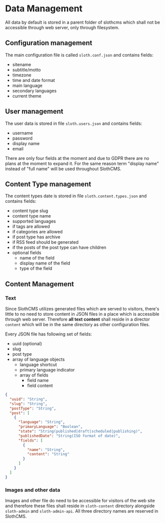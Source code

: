 # Data Management

All data by default is stored in a parent folder of slothcms which shall not be accessible through web server, only through filesystem.

## Configuration management

The main configuration file is called ```sloth.conf.json``` and contains fields:
* sitename
* subtitle/motto
* timezone
* time and date format
* main language
* secondary languages
* current theme

## User management

The user data is stored in file ```sloth.users.json``` and contains fields:
* username
* password
* display name
* email

There are only four fields at the moment and due to GDPR there are no plans at the moment to expand it. For the same reason term "display name" instead of "full name" will be used throughout SlothCMS.

## Content Type management

The content types date is stored in file ```sloth.content.types.json``` and contains fields:
* content type slug
* content type name
* supported languages
* if tags are allowed
* if categories are allowed
* if post type has archive
* if RSS feed should be generated
* if the posts of the post type can have children 
* optional fields
  * name of the field
  * display name of the field
  * type of the field

## Content Management

### Text

Since SlothCMS utilizes generated files which are served to visitors, there's little to no need to store content in JSON files in a place which is accessible through web server. Therefore **all text content** shall reside in a director ```content``` which will be in the same directory as other configuration files.

Every JSON file has following set of fields:
* uuid (optional)
* slug
* post type
* array of language objects
  * language shortcut
  * primary language indicator
  * array of fields
    * field name
    * field content

```JSON
{
  "uuid": "String",
  "slug": "String",
  "postType": "String",
  "post": [
    {
      "language": "String",
      "primaryLanguage": "Boolean",
      "state": "String(published|draft|scheduled|publishing)",
      "publishedDate": "String(ISO format of date)",
      "fields": [
        {
          "name": "String",
          "content": "String"
        }
      ]
    }
  ]
}
```

### Images and other data

Images and other file do need to be accessible for visitors of the web site and therefore these files shall reside in ```sloth-content``` directory alongside ```sloth-admin``` and ```sloth-admin-api```. All three directory names are reserved in SlothCMS.